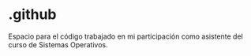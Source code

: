 # .github
Espacio para el código trabajado en mi participación como asistente del curso de Sistemas Operativos.
